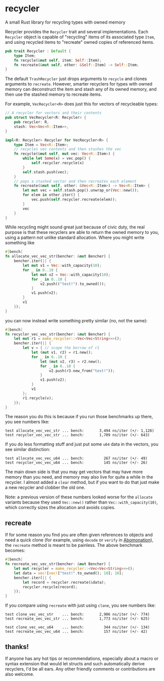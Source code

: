 # recycler
A small Rust library for recycling types with owned memory

Recycler provides the `Recycler` trait and several implementations. Each `Recycler` object is capable of "recycling" items of its associated type `Item`, and using recycled items to "recreate" owned copies of referenced items.

```rust
pub trait Recycler : Default {
    type Item;
    fn recycle(&mut self, item: Self::Item);
    fn recreate(&mut self, other: &Self::Item) -> Self::Item;
}
```
The default `TrashRecycler` just drops arguments to `recycle` and clones arguments to `recreate`. However, smarter recyclers for types with owned memory can deconstruct the item and stash any of its owned memory, and then use the stashed memory to recreate items.

For example, `VecRecycler<R>` does just this for vectors of recycleable types:

 ```rust
 // A recycler for vectors and their contents
 pub struct VecRecycler<R: Recycler> {
     pub recycler: R,
     stash: Vec<Vec<R::Item>>,
 }

 impl<R: Recycler> Recycler for VecRecycler<R> {
     type Item = Vec<R::Item>;
     // recycles vec contents and then stashes the vec
     fn recycle(&mut self, mut vec: Vec<R::Item>) {
         while let Some(x) = vec.pop() {
             self.recycler.recycle(x)
         }
         self.stash.push(vec);
     }
     // pops a stashed vector and then recreates each element
     fn recreate(&mut self, other: &Vec<R::Item>) -> Vec<R::Item> {
         let mut vec = self.stash.pop().unwrap_or(Vec::new());
         for elem in other.iter() {
             vec.push(self.recycler.recreate(elem));
         }
         vec
     }
 }
 ```

While recycling might sound great just because of civic duty, the real purpose is that these recyclers are able to return the owned memory to you, using a pattern not unlike standard allocation. Where you might write something like

```rust
#[bench]
fn allocate_vec_vec_str(bencher: &mut Bencher) {
    bencher.iter(|| {
        let mut v1 = Vec::with_capacity(10);
        for _ in 0..10 {
            let mut v2 = Vec::with_capacity(10);
            for _ in 0..10 {
                v2.push(("test!").to_owned());
            }
            v1.push(v2);
        }
        v1
    });
}
```

you can now instead write something pretty similar (no, not the same):

```rust
#[bench]
fn recycler_vec_vec_str(bencher: &mut Bencher) {
    let mut r1 = make_recycler::<Vec<Vec<String>>>();
    bencher.iter(|| {
        let v = { // scope the borrow of r1
            let (mut v1, r2) = r1.new();
            for _ in 0..10 {
                let (mut v2, r3) = r2.new();
                for _ in 0..10 {
                    v2.push(r3.new_from("test!"));
                }
                v1.push(v2);
            }
            v1
        };
        r1.recycle(v);
    });
}
```

The reason you do this is because if you run those benchmarks up there, you see numbers like:

    test allocate_vec_vec_str ... bench:       3,494 ns/iter (+/- 1,128)
    test recycler_vec_vec_str ... bench:       1,709 ns/iter (+/- 643)

If you do less formatting stuff and just put some `u64` data in the vectors, you see similar distinction:

    test allocate_vec_vec_u64 ... bench:         267 ns/iter (+/- 49)
    test recycler_vec_vec_u64 ... bench:         145 ns/iter (+/- 26)

The main down side is that you may get vectors that may have more memory than you need, and memory may also live for quite a while in the recycler. I almost added a `clear` method, but if you want to do that just make a new recycler and clobber the old one.

Note: a previous version of these numbers looked worse for the `allocate` variants because they used `Vec::new()` rather than `Vec::with_capacity(10)`, which correctly sizes the allocation and avoids copies.

## recreate

If for some reason you find you are often given references to objects and need a quick clone (for example, using `decode` or `verify` in [Abomonation](https://github.com/frankmcsherry/abomonation)), the `recreate` method is meant to be painless. The above benchmark becomes:

```rust
#[bench]
fn recreate_vec_vec_str(bencher: &mut Bencher) {
    let mut recycler = make_recycler::<Vec<Vec<String>>>();
    let data = vec![vec!["test!".to_owned(); 10]; 10];
    bencher.iter(|| {
        let record = recycler.recreate(&data);
        recycler.recycle(record);
    });
}
```

If you compare using `recreate` with just using `clone`, you see numbers like:

    test clone_vec_vec_str    ... bench:       2,906 ns/iter (+/- 774)
    test recreate_vec_vec_str ... bench:       1,773 ns/iter (+/- 625)

    test clone_vec_vec_u64    ... bench:         344 ns/iter (+/- 134)
    test recreate_vec_vec_u64 ... bench:         157 ns/iter (+/- 42)

## thanks!

If anyone has any hot tips or recommendations, especially about a macro or syntax extension that would let structs and such automatically derive recyclers, I'd be all ears. Any other friendly comments or contributions are also welcome.
